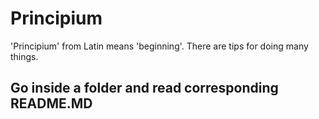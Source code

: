 # Principium
'Principium' from Latin means 'beginning'. There are tips for doing many things.

## Go inside a folder and read corresponding README.MD